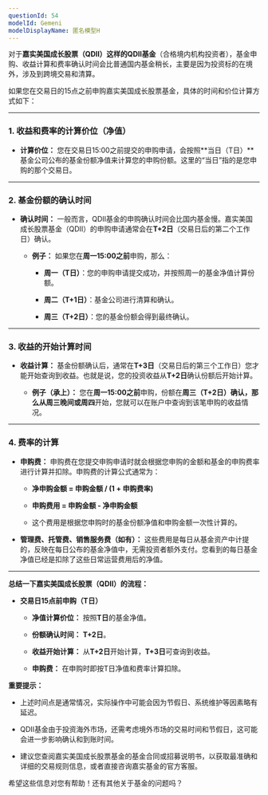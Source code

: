 ```yaml
---
questionId: 54
modelId: Gemeni
modelDisplayName: 匿名模型H
---
```

对于**嘉实美国成长股票（QDII）**这样的**QDII基金**（合格境内机构投资者），基金申购、收益计算和费率确认时间会比普通国内基金稍长，主要是因为投资标的在境外，涉及到跨境交易和清算。

如果您在交易日的15点之前申购嘉实美国成长股票基金，具体的时间和价位计算方式如下：

---

### 1. 收益和费率的计算价位（净值）

- **计算价位：** 您在交易日15:00之前提交的申购申请，会按照**当日（T日）**基金公司公布的基金份额净值来计算您的申购份额。这里的“当日”指的是您申购的那个交易日。
    

---

### 2. 基金份额的确认时间

- **确认时间：** 一般而言，QDII基金的申购确认时间会比国内基金慢。嘉实美国成长股票基金（QDII）的申购申请通常会在**T+2日**（交易日后的第二个工作日）确认。
    
    - **例子：** 如果您在**周一15:00之前**申购，那么：
        
        - **周一（T日）**：您的申购申请提交成功，并按照周一的基金净值计算份额。
            
        - **周二（T+1日）**：基金公司进行清算和确认。
            
        - **周三（T+2日）**：您的基金份额会得到最终确认。
            

---

### 3. 收益的开始计算时间

- **收益计算：** 基金份额确认后，通常在**T+3日**（交易日后的第三个工作日）您才能开始查询到收益。也就是说，您的投资收益从**T+2日**确认份额后开始计算。
    
    - **例子（承上）：** 您在**周一15:00之前**申购，份额在**周三（T+2日）**确认，那么从**周三晚间或周四**开始，您就可以在账户中查询到该笔申购的收益情况。
        

---

### 4. 费率的计算

- **申购费：** 申购费在您提交申购申请时就会根据您申购的金额和基金的申购费率进行计算并扣除。申购费的计算公式通常为：
    
    - **净申购金额 = 申购金额 / (1 + 申购费率)**
        
    - **申购费用 = 申购金额 - 净申购金额**
        
    - 这个费用是根据您申购时的基金份额净值和申购金额一次性计算的。
        
- **管理费、托管费、销售服务费（如有）：** 这些费用是每日从基金资产中计提的，反映在每日公布的基金净值中，无需投资者额外支付。您看到的每日基金净值已经是扣除了这些日常运营费用后的净值。
    

---

**总结一下嘉实美国成长股票（QDII）的流程：**

- **交易日15点前申购（T日）**
    
    - **净值计算价位：** 按照**T日**的基金净值。
        
    - **份额确认时间：** **T+2日**。
        
    - **收益开始计算：** 从**T+2日**开始计算，**T+3日**可查询到收益。
        
    - **申购费：** 在申购时即按T日净值和费率计算扣除。
        

**重要提示：**

- 上述时间点是通常情况，实际操作中可能会因为节假日、系统维护等因素略有延迟。
    
- QDII基金由于投资海外市场，还需考虑境外市场的交易时间和节假日，这可能会进一步影响确认和到账时间。
    
- 建议您查阅嘉实美国成长股票基金的基金合同或招募说明书，以获取最准确和详细的交易规则信息，或者直接咨询嘉实基金的官方客服。
    

希望这些信息对您有帮助！还有其他关于基金的问题吗？